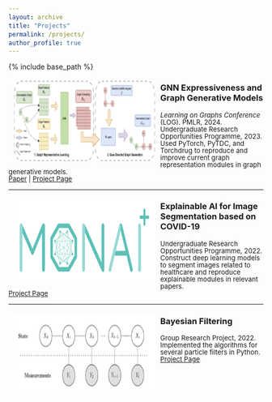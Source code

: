```yaml
---
layout: archive
title: "Projects"
permalink: /projects/
author_profile: true
---
```


{% include base_path %}

<img style="float: left; margin:5px 10px" src="../images/paper/gnn.png" width="280" height="160">

### GNN Expressiveness and Graph Generative Models
<p style="line-height:1.0">
<font size="2">
<i>Learning on Graphs Conference</i> (LOG). PMLR, 2024.<br />
Undergraduate Research Opportunities Programme, 2023.<br />
Used PyTorch, PyTDC, and Torchdrug to reproduce and improve current graph representation modules in graph generative models.<br />
<a href="https://arxiv.org/abs/2308.11978">Paper</a> |
<a href="https://github.com/Yqcca/graph-generative-models">Project Page</a> 
<br />
</font>
</p>

-----
<img style="float: left; margin:5px 10px" src="../images/paper/monai.png" width="280" height="160">

### Explainable AI for Image Segmentation based on COVID-19
<p style="line-height:1.0">
<font size="2">
Undergraduate Research Opportunities Programme, 2022.<br />
Construct deep learning models to segment images related to healthcare and reproduce explainable modules in relevant papers.<br />
<a href="https://github.com/Yqcca/tutorials">Project Page</a> 
<br />
</font>
</p>

-----
<img style="float: left; margin:5px 10px" src="../images/paper/bayesian.png" width="280" height="160">

### Bayesian Filtering
<p style="line-height:1.0">
<font size="2">
Group Research Project, 2022.<br />
Implemented the algorithms for several particle filters in Python.<br />
<a href="https://github.com/Yqcca/Filters">Project Page</a> 
<br />
</font>
</p>
